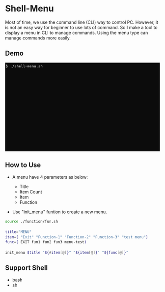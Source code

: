 # Shell-Menu

Most of time, we use the command line (CLI) way to control PC. However, it is not an easy way for beginner to use lots of command. So I make a tool to display a menu in CLI to manage commands. Using the menu type can manage commands more easily.

## Demo
![DEMO](./resource/menu-shell.gif)

## How to Use
- A menu have 4 parameters as below:
    - Title
    - Item Count
    - Item
    - Function

- Use "init_menu" funtion to create a new menu.

```bash
source ./function/fun.sh

title="MENU"
item=( "Exit" "Function-1" "Function-2" "Function-3" "test menu")
func=( EXIT fun1 fun2 fun3 menu-test)

init_menu $title "${#item[@]}" "${item[@]}" "${func[@]}"
```


## Support Shell
- bash
- sh
